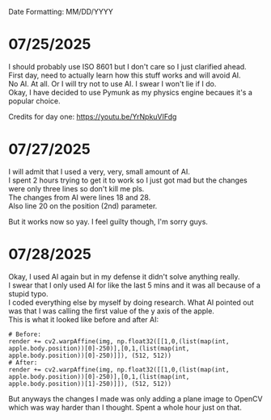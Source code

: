 Date Formatting: MM/DD/YYYY

# 07/25/2025
I should probably use ISO 8601 but I don't care so I just clarified ahead.<br />
First day, need to actually learn how this stuff works and will avoid AI.<br />
No AI. At all. Or I will try not to use AI. I swear I won't lie if I do.<br />
Okay, I have decided to use Pymunk as my physics engine becaues it's a popular choice.

Credits for day one: https://youtu.be/YrNpkuVIFdg

# 07/27/2025

I will admit that I used a very, very, small amount of AI.<br />
I spent 2 hours trying to get it to work so I just got mad
but the changes were only three lines so don't kill me pls.<br />
The changes from AI were lines 18 and 28.<br />
Also line 20 on the position (2nd) parameter.

But it works now so yay. I feel guilty though, I'm sorry guys.

# 07/28/2025

Okay, I used AI again but in my defense it didn't solve anything really.<br />
I swear that I only used AI for like the last 5 mins and it was all because of a stupid typo.<br />
I coded everything else by myself by doing research. What AI pointed out was that I was calling the first value of the y axis of the apple.<br />
This is what it looked like before and after AI:
```
# Before:
render += cv2.warpAffine(img, np.float32([[1,0,(list(map(int, apple.body.position))[0]-250)],[0,1,(list(map(int, apple.body.position))[0]-250)]]), (512, 512))
# After:
render += cv2.warpAffine(img, np.float32([[1,0,(list(map(int, apple.body.position))[0]-250)],[0,1,(list(map(int, apple.body.position))[1]-250)]]), (512, 512))
```
But anyways the changes I made was only adding a plane image to OpenCV which was way harder than I thought. Spent a whole hour just on that.

